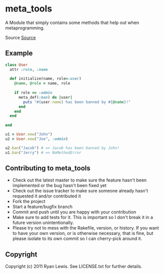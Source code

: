 meta_tools
==========

A Module that simply contains some methods that help out when metaprogramming. 

Source [Source](http://dannytatom.github.com/metaid/ "Source")

Example
-------

```ruby
class User
  attr :role, :name
  
  def initialize(name, role=:user)
    @name, @role = name, role
    
    if role == :admin
      meta_def(:ban) do |user|
        puts "#{user.name} has been banned by #{@name}!"
      end
    end
  end
  
end

u1 = User.new("John")
u2 = User.new("Joe", :admin)

u2.ban("Jacob") # => Jacob has been banned by John!
u1.ban("Jerry") # => NoMethodError

```

Contributing to meta_tools
--------------------------
 
* Check out the latest master to make sure the feature hasn't been implemented or the bug hasn't been fixed yet
* Check out the issue tracker to make sure someone already hasn't requested it and/or contributed it
* Fork the project
* Start a feature/bugfix branch
* Commit and push until you are happy with your contribution
* Make sure to add tests for it. This is important so I don't break it in a future version unintentionally.
* Please try not to mess with the Rakefile, version, or history. If you want to have your own version, or is otherwise necessary, that is fine, but please isolate to its own commit so I can cherry-pick around it.

Copyright
---------

Copyright (c) 2011 Ryan Lewis. See LICENSE.txt for
further details.

